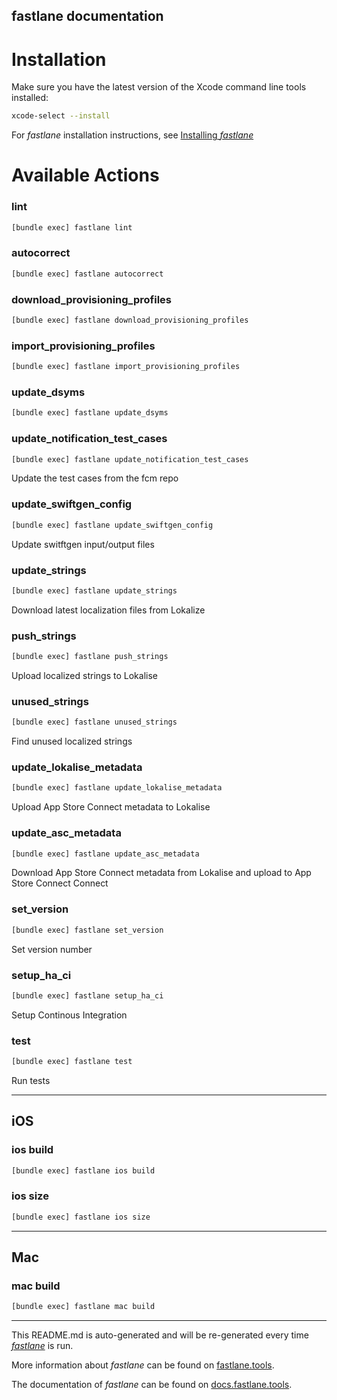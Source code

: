 fastlane documentation
----

# Installation

Make sure you have the latest version of the Xcode command line tools installed:

```sh
xcode-select --install
```

For _fastlane_ installation instructions, see [Installing _fastlane_](https://docs.fastlane.tools/#installing-fastlane)

# Available Actions

### lint

```sh
[bundle exec] fastlane lint
```



### autocorrect

```sh
[bundle exec] fastlane autocorrect
```



### download_provisioning_profiles

```sh
[bundle exec] fastlane download_provisioning_profiles
```



### import_provisioning_profiles

```sh
[bundle exec] fastlane import_provisioning_profiles
```



### update_dsyms

```sh
[bundle exec] fastlane update_dsyms
```



### update_notification_test_cases

```sh
[bundle exec] fastlane update_notification_test_cases
```

Update the test cases from the fcm repo

### update_swiftgen_config

```sh
[bundle exec] fastlane update_swiftgen_config
```

Update switftgen input/output files

### update_strings

```sh
[bundle exec] fastlane update_strings
```

Download latest localization files from Lokalize

### push_strings

```sh
[bundle exec] fastlane push_strings
```

Upload localized strings to Lokalise

### unused_strings

```sh
[bundle exec] fastlane unused_strings
```

Find unused localized strings

### update_lokalise_metadata

```sh
[bundle exec] fastlane update_lokalise_metadata
```

Upload App Store Connect metadata to Lokalise

### update_asc_metadata

```sh
[bundle exec] fastlane update_asc_metadata
```

Download App Store Connect metadata from Lokalise and upload to App Store Connect Connect

### set_version

```sh
[bundle exec] fastlane set_version
```

Set version number

### setup_ha_ci

```sh
[bundle exec] fastlane setup_ha_ci
```

Setup Continous Integration

### test

```sh
[bundle exec] fastlane test
```

Run tests

----


## iOS

### ios build

```sh
[bundle exec] fastlane ios build
```



### ios size

```sh
[bundle exec] fastlane ios size
```



----


## Mac

### mac build

```sh
[bundle exec] fastlane mac build
```



----

This README.md is auto-generated and will be re-generated every time [_fastlane_](https://fastlane.tools) is run.

More information about _fastlane_ can be found on [fastlane.tools](https://fastlane.tools).

The documentation of _fastlane_ can be found on [docs.fastlane.tools](https://docs.fastlane.tools).
